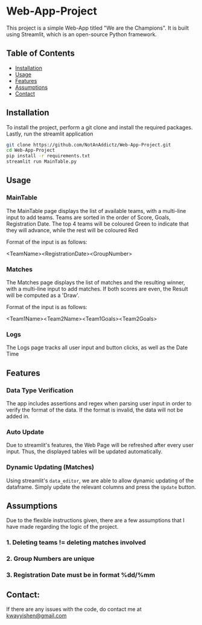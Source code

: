 # Web-App-Project

This project is a simple Web-App titled "We are the Champions". It is built using Streamlit, which is an open-source Python framework.

## Table of Contents
- [Installation](#installation)
- [Usage](#usage)
- [Features](#features)
- [Assumptions](#assumption)
- [Contact](#contact)

## Installation

To install the project, perform a git clone and install the required packages. Lastly, run the streamlit application

```bash
git clone https://github.com/NotAnAddictz/Web-App-Project.git
cd Web-App-Project
pip install -r requirements.txt
streamlit run MainTable.py
```

## Usage
### MainTable

The MainTable page displays the list of available teams, with a multi-line input to add teams. Teams are sorted in the order of Score, Goals, Registration Date. The top 4 teams will be coloured Green to indicate that they will advance, while the rest will be coloured Red

Format of the input is as follows:

\<TeamName>\<RegistrationDate>\<GroupNumber>

### Matches
The Matches page displays the list of matches and the resulting winner, with a multi-line input to add matches. If both scores are even, the Result will be computed as a 'Draw'.

Format of the input is as follows:

\<Team1Name>\<Team2Name>\<Team1Goals>\<Team2Goals>

### Logs
The Logs page tracks all user input and button clicks, as well as the Date Time 

## Features
### Data Type Verification
The app includes assertions and regex when parsing user input in order to verify the format of the data. If the format is invalid, the data will not be added in.

### Auto Update
Due to streamlit's features, the Web Page will be refreshed after every user input. Thus, the displayed tables will be updated automatically.

### Dynamic Updating (Matches)
Using streamlit's ```data_editor```, we are able to allow dynamic updating of the dataframe. Simply update the relevant columns and press the ```Update``` button.

## Assumptions
Due to the flexible instructions given, there are a few assumptions that I have made regarding the logic of the project.
### 1. Deleting teams != deleting matches involved
### 2. Group Numbers are unique
### 3. Registration Date must be in format %dd/%mm

## Contact:
If there are any issues with the code, do contact me at kwayyishen@gmail.com